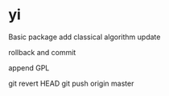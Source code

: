 # yi
Basic package
add classical algorithm update

rollback and commit

append GPL

git revert HEAD
git push origin master